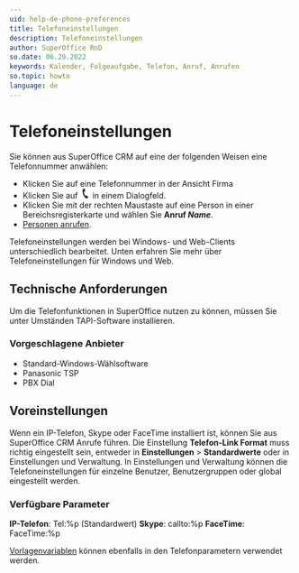 ```yaml
---
uid: help-de-phone-preferences
title: Telefoneinstellungen
description: Telefoneinstellungen
author: SuperOffice RnD
so.date: 06.29.2022
keywords: Kalender, Folgeaufgabe, Telefon, Anruf, Anrufen
so.topic: howto
language: de
---
```


# Telefoneinstellungen

Sie können aus SuperOffice CRM auf eine der folgenden Weisen eine Telefonnummer anwählen:

* Klicken Sie auf eine Telefonnummer in der Ansicht Firma
* Klicken Sie auf ![Symbol][img1] in einem Dialogfeld.
* Klicken Sie mit der rechten Maustaste auf eine Person in einer Bereichsregisterkarte und wählen Sie **Anruf *Name***.
* [Personen anrufen][1].

Telefoneinstellungen werden bei Windows- und Web-Clients unterschiedlich bearbeitet. Unten erfahren Sie mehr über Telefoneinstellungen für Windows und Web.

## Technische Anforderungen

Um die Telefonfunktionen in SuperOffice nutzen zu können, müssen Sie unter Umständen TAPI-Software installieren.

### Vorgeschlagene Anbieter

* Standard-Windows-Wählsoftware
* Panasonic TSP
* PBX Dial

## Voreinstellungen

Wenn ein IP-Telefon, Skype oder FaceTime installiert ist, können Sie aus SuperOffice CRM Anrufe führen. Die Einstellung **Telefon-Link Format** muss richtig eingestellt sein, entweder in **Einstellungen** > **Standardwerte** oder in Einstellungen und Verwaltung. In Einstellungen und Verwaltung können die Telefoneinstellungen für einzelne Benutzer, Benutzergruppen oder global eingestellt werden.

### Verfügbare Parameter

**IP-Telefon**: Tel:%p (Standardwert)
**Skype**: callto:%p
**FaceTime**: FaceTime:%p

[Vorlagenvariablen][2] können ebenfalls in den Telefonparametern verwendet werden.

<!-- Referenced links -->
[1]: dial.md
[2]: ../../../document/learn/template-variables.md

<!-- Referenced images -->
[img1]: ../../../../../common/icons/phone.png
